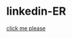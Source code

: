 # linkedin-ER

[click me please](https://github.com/theniteshnarang/linkedin-ER/blob/main/linkedinER.png)
